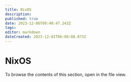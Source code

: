 ```yaml
---
title: NixOS
description: 
published: true
date: 2023-12-06T09:40:47.243Z
tags: 
editor: markdown
dateCreated: 2023-12-01T06:08:08.073Z
---
```


# NixOS

To browse the contents of this section, open in the file view.
